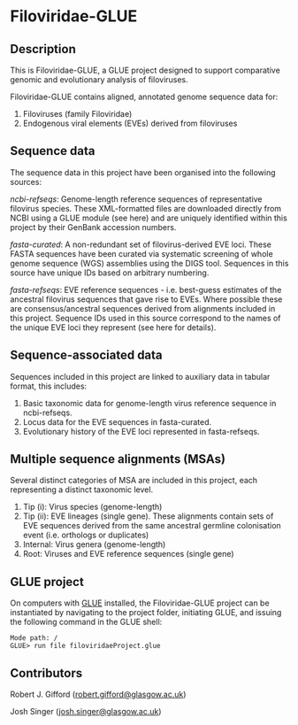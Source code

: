 # Filoviridae-GLUE

## Description

This is Filoviridae-GLUE, a GLUE project designed to support comparative genomic and evolutionary analysis of filoviruses.

Filoviridae-GLUE contains aligned, annotated genome sequence data for:

1. Filoviruses (family Filoviridae)
2. Endogenous viral elements (EVEs) derived from filoviruses

## Sequence data

The sequence data in this project have been organised into the following sources:

*ncbi-refseqs*: Genome-length reference sequences of representative filovirus species. These XML-formatted files are downloaded directly from NCBI using a GLUE module (see here) and are uniquely identified within this project by their GenBank accession numbers.

*fasta-curated*: A non-redundant set of filovirus-derived EVE loci. These FASTA sequences have been curated via systematic screening of whole genome sequence (WGS) assemblies using the DIGS tool. Sequences in this source have unique IDs based on arbitrary numbering.

*fasta-refseqs*: EVE reference sequences - i.e. best-guess estimates of the ancestral filovirus sequences that gave rise to EVEs. Where possible these are consensus/ancestral sequences derived from alignments included in this project. Sequence IDs used in this source correspond to the names of the unique EVE loci they represent (see here for details). 

## Sequence-associated data

Sequences included in this project are linked to auxiliary data in tabular format, this includes:

1. Basic taxonomic data for genome-length virus reference sequence in ncbi-refseqs.
2. Locus data for the EVE sequences in fasta-curated.
3. Evolutionary history of the EVE loci represented in fasta-refseqs.

## Multiple sequence alignments (MSAs)

Several distinct categories of MSA are included in this project, each representing a distinct taxonomic level.

1. Tip (i): Virus species (genome-length)
2. Tip (ii): EVE lineages (single gene). These alignments contain sets of EVE sequences derived from the same ancestral germline colonisation event (i.e. orthologs or duplicates)
3. Internal: Virus genera (genome-length)
4. Root: Viruses and EVE reference sequences (single gene)

## GLUE project

On computers with
[GLUE](http://tools.glue.cvr.ac.uk) installed, the Filoviridae-GLUE project can be instantiated by
navigating to the project folder, initiating GLUE, and issuing the following command in the GLUE shell:

	Mode path: /
	GLUE> run file filoviridaeProject.glue


## Contributors

Robert J. Gifford (robert.gifford@glasgow.ac.uk)

Josh Singer (josh.singer@glasgow.ac.uk) 
